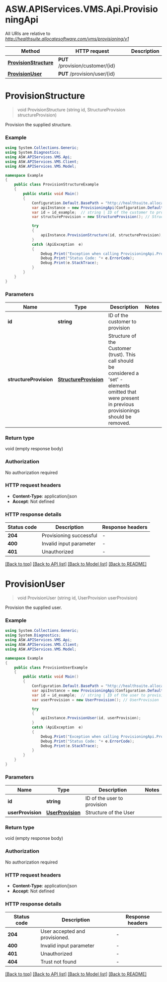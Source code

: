 # ASW.APIServices.VMS.Api.ProvisioningApi

All URIs are relative to *http://healthsuite.allocatesoftware.com/vms/provisioning/v1*

Method | HTTP request | Description
------------- | ------------- | -------------
[**ProvisionStructure**](ProvisioningApi.md#provisionstructure) | **PUT** /provision/customer/{id} | 
[**ProvisionUser**](ProvisioningApi.md#provisionuser) | **PUT** /provision/user/{id} | 


<a name="provisionstructure"></a>
# **ProvisionStructure**
> void ProvisionStructure (string id, StructureProvision structureProvision)



Provision the supplied structure.

### Example
```csharp
using System.Collections.Generic;
using System.Diagnostics;
using ASW.APIServices.VMS.Api;
using ASW.APIServices.VMS.Client;
using ASW.APIServices.VMS.Model;

namespace Example
{
    public class ProvisionStructureExample
    {
        public static void Main()
        {
            Configuration.Default.BasePath = "http://healthsuite.allocatesoftware.com/vms/provisioning/v1";
            var apiInstance = new ProvisioningApi(Configuration.Default);
            var id = id_example;  // string | ID of the customer to provision
            var structureProvision = new StructureProvision(); // StructureProvision | Structure of the Customer (trust). This call should be considered a 'set' - elements omitted that were present in previous provisionings should be removed.

            try
            {
                apiInstance.ProvisionStructure(id, structureProvision);
            }
            catch (ApiException  e)
            {
                Debug.Print("Exception when calling ProvisioningApi.ProvisionStructure: " + e.Message );
                Debug.Print("Status Code: "+ e.ErrorCode);
                Debug.Print(e.StackTrace);
            }
        }
    }
}
```

### Parameters

Name | Type | Description  | Notes
------------- | ------------- | ------------- | -------------
 **id** | **string**| ID of the customer to provision | 
 **structureProvision** | [**StructureProvision**](StructureProvision.md)| Structure of the Customer (trust). This call should be considered a &#39;set&#39; - elements omitted that were present in previous provisionings should be removed. | 

### Return type

void (empty response body)

### Authorization

No authorization required

### HTTP request headers

 - **Content-Type**: application/json
 - **Accept**: Not defined

### HTTP response details
| Status code | Description | Response headers |
|-------------|-------------|------------------|
| **204** | Provisioning successful |  -  |
| **400** | Invalid input parameter |  -  |
| **401** | Unauthorized |  -  |

[[Back to top]](#) [[Back to API list]](../README.md#documentation-for-api-endpoints) [[Back to Model list]](../README.md#documentation-for-models) [[Back to README]](../README.md)

<a name="provisionuser"></a>
# **ProvisionUser**
> void ProvisionUser (string id, UserProvision userProvision)



Provision the supplied user.

### Example
```csharp
using System.Collections.Generic;
using System.Diagnostics;
using ASW.APIServices.VMS.Api;
using ASW.APIServices.VMS.Client;
using ASW.APIServices.VMS.Model;

namespace Example
{
    public class ProvisionUserExample
    {
        public static void Main()
        {
            Configuration.Default.BasePath = "http://healthsuite.allocatesoftware.com/vms/provisioning/v1";
            var apiInstance = new ProvisioningApi(Configuration.Default);
            var id = id_example;  // string | ID of the user to provision
            var userProvision = new UserProvision(); // UserProvision | Structure of the User

            try
            {
                apiInstance.ProvisionUser(id, userProvision);
            }
            catch (ApiException  e)
            {
                Debug.Print("Exception when calling ProvisioningApi.ProvisionUser: " + e.Message );
                Debug.Print("Status Code: "+ e.ErrorCode);
                Debug.Print(e.StackTrace);
            }
        }
    }
}
```

### Parameters

Name | Type | Description  | Notes
------------- | ------------- | ------------- | -------------
 **id** | **string**| ID of the user to provision | 
 **userProvision** | [**UserProvision**](UserProvision.md)| Structure of the User | 

### Return type

void (empty response body)

### Authorization

No authorization required

### HTTP request headers

 - **Content-Type**: application/json
 - **Accept**: Not defined

### HTTP response details
| Status code | Description | Response headers |
|-------------|-------------|------------------|
| **204** | User accepted and provisioned. |  -  |
| **400** | Invalid input parameter |  -  |
| **401** | Unauthorized |  -  |
| **404** | Trust not found |  -  |

[[Back to top]](#) [[Back to API list]](../README.md#documentation-for-api-endpoints) [[Back to Model list]](../README.md#documentation-for-models) [[Back to README]](../README.md)

